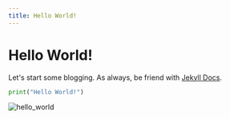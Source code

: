 ```yaml
---
title: Hello World!
---
```

# Hello World! 
Let's start some blogging. As always, be friend with [Jekyll Docs](https://jekyllrb.com/docs/). 


```python
print("Hello World!")
```

![hello_world](https://images90.fotosik.pl/405/5d73a5e843952d5f.png)
